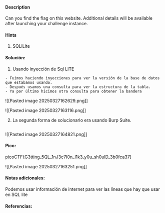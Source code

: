 
#### Description
Can you find the flag on this website.
Additional details will be available after launching your challenge instance.


#### Hints 
1. SQLiLite


#### Solución:

1. Usando inyección de Sql LITE

````
- Fuimos haciendo inyecciones para ver la versión de la base de datos que estabamos usando.
- Después usamos una consulta para ver la estructura de la tabla.
- Ya por último hicimos otra consulta para obtener la bandera
`````

![[Pasted image 20250327162629.png]]

![[Pasted image 20250327163116.png]]


2. La segunda forma de solucionarlo era usando Burp Suite.

````

`````
![[Pasted image 20250327164821.png]]




#### Pico:
picoCTF{G3tting_5QL_1nJ3c7I0n_l1k3_y0u_sh0ulD_3b0fca37}

![[Pasted image 20250327163251.png]]



#### Notas adicionales:
Podemos usar información de internet para ver las líneas que hay que usar en SQL lite

#### Referencias:



